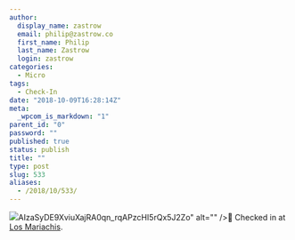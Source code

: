 ```yaml
---
author:
  display_name: zastrow
  email: philip@zastrow.co
  first_name: Philip
  last_name: Zastrow
  login: zastrow
categories:
  - Micro
tags:
  - Check-In
date: "2018-10-09T16:28:14Z"
meta:
  _wpcom_is_markdown: "1"
parent_id: "0"
password: ""
published: true
status: publish
title: ""
type: post
slug: 533
aliases:
  - /2018/10/533/
---
```

<p><img src="http://maps.google.com/maps/api/staticmap?center=39.903944105676445,-83.43092824171089&amp;zoom=16&amp;size=710x440&amp;maptype=roadmap&amp;sensor=false&amp;markers=color:red%7C39.903944105676445,-83.43092824171089&amp;key=<span style="caret-color: rgba(0, 0, 0, 0.988235); color: rgba(0, 0, 0, 0.988235); font-family: Roboto, sans-serif; font-size: 12px; font-style: normal; font-variant-caps: normal; font-weight: normal; letter-spacing: 0.11999999731779099px; orphans: auto; text-align: start; text-indent: 0px; text-transform: none; white-space: normal; widows: auto; word-spacing: 0px; -webkit-tap-highlight-color: rgba(0, 0, 0, 0); -webkit-text-size-adjust: 100%; -webkit-text-stroke-width: 0px; background-color: rgb(250, 250, 250); text-decoration: none; display: inline !important; float: none">AIzaSyDE9XviuXajRA0qn_rqAPzcHI5rQx5J2Zo</span>" alt="" /><span>📍</span> Checked in at <a href="http://4sq.com/bj7PgK">Los Mariachis</a>.</p>
